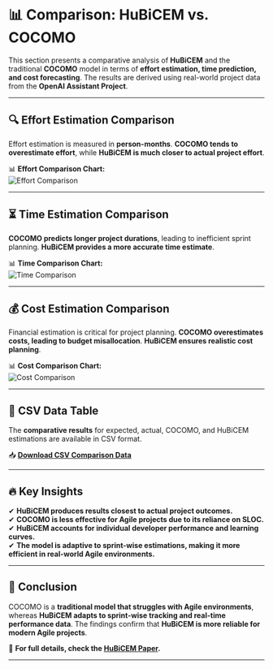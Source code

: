 # 📊 Comparison: HuBiCEM vs. COCOMO  

This section presents a comparative analysis of **HuBiCEM** and the traditional **COCOMO** model in terms of **effort estimation, time prediction, and cost forecasting**. The results are derived using real-world project data from the **OpenAI Assistant Project**.

---

## 🔍 Effort Estimation Comparison  
Effort estimation is measured in **person-months**. **COCOMO tends to overestimate effort**, while **HuBiCEM is much closer to actual project effort**.

📊 **Effort Comparison Chart:**  
![Effort Comparison](charts/effort_comparison.png)

---

## ⏳ Time Estimation Comparison  
**COCOMO predicts longer project durations**, leading to inefficient sprint planning. **HuBiCEM provides a more accurate time estimate**.

📊 **Time Comparison Chart:**  
![Time Comparison](charts/time_comparison.png)

---

## 💰 Cost Estimation Comparison  
Financial estimation is critical for project planning. **COCOMO overestimates costs, leading to budget misallocation**. **HuBiCEM ensures realistic cost planning**.

📊 **Cost Comparison Chart:**  
![Cost Comparison](charts/cost_comparison.png)

---

## 📑 CSV Data Table  
The **comparative results** for expected, actual, COCOMO, and HuBiCEM estimations are available in CSV format.

📥 **[Download CSV Comparison Data](https://hubicem.github.io/comparison_data.csv)**  

---

## 🔥 Key Insights  

✔ **HuBiCEM produces results closest to actual project outcomes.**  
✔ **COCOMO is less effective for Agile projects due to its reliance on SLOC.**  
✔ **HuBiCEM accounts for individual developer performance and learning curves.**  
✔ **The model is adaptive to sprint-wise estimations, making it more efficient in real-world Agile environments.**  

---

## 📌 Conclusion  
COCOMO is a **traditional model that struggles with Agile environments**, whereas **HuBiCEM adapts to sprint-wise tracking and real-time performance data**. The findings confirm that **HuBiCEM is more reliable for modern Agile projects**.

📩 **For full details, check the [HuBiCEM Paper](HuBiCEM-paper.pdf).**  

---

